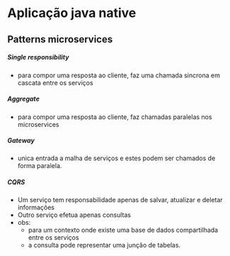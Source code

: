 # Aplicação java native

## Patterns microservices
##### Single responsibility
- para compor uma resposta ao cliente, faz uma chamada sincrona em cascata entre os serviços

##### Aggregate
- para compor uma resposta ao cliente, faz chamadas paralelas nos microservices

##### Gateway
- unica entrada a malha de serviços e estes podem ser chamados de forma paralela.

##### CQRS
- Um serviço tem responsabilidade apenas de salvar, atualizar e deletar informações
- Outro serviço efetua apenas consultas
- obs: 
  - para um contexto onde existe uma base de dados compartilhada entre os serviços
  - a consulta pode representar uma junção de tabelas.
